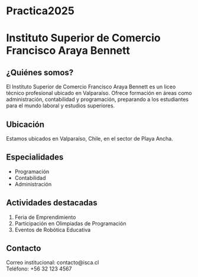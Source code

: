 # Practica2025
<h1>Instituto Superior de Comercio Francisco Araya Bennett</h1>
<h2>¿Quiénes somos?</h2>
    <p>
        El Instituto Superior de Comercio Francisco Araya Bennett es un liceo técnico profesional ubicado en Valparaíso.
        Ofrece formación en áreas como administración, contabilidad y programación, preparando a los estudiantes para el mundo laboral y estudios superiores.
    </p>

<h2>Ubicación</h2>
    <p>Estamos ubicados en Valparaíso, Chile, en el sector de Playa Ancha.</p>

<h2>Especialidades</h2>
    <ul>
        <li>Programación</li>
        <li>Contabilidad</li>
        <li>Administración</li>
    </ul>

<h2>Actividades destacadas</h2>
    <ol>
        <li>Feria de Emprendimiento</li>
        <li>Participación en Olimpiadas de Programación</li>
        <li>Eventos de Robótica Educativa</li>
    </ol>

<h2>Contacto</h2>
    <p>
        Correo institucional: contacto@isca.cl <br>
        Teléfono: +56 32 123 4567
    </p>
